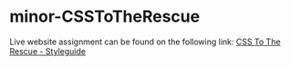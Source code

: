 # minor-CSSToTheRescue

Live website assignment can be found on the following link:
[CSS To The Rescue - Styleguide](https://shyanta.github.io/minor-CSSToTheRescue/website/index.html)
